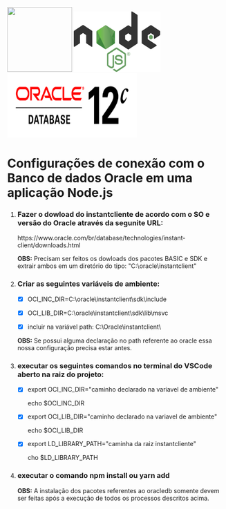 <div>
 <img src="https://techcrunch.com/wp-content/uploads/2010/07/github-logo.png?w=512" height='150' width='150' />  
        
  <img src="https://github.com/Diego0liveira/node-oracle-connect/blob/master/node.png" height='140' width='200' />  
        
   <img src="https://github.com/Diego0liveira/node-oracle-connect/blob/master/oracle.png" height='150' width='300' />  
</div>

<h1>Configurações de conexão com o Banco de dados Oracle em uma aplicação Node.js</h1>

<ol>
<li><h3>Fazer o dowload do instantcliente de acordo com o SO e versão do Oracle através da segunite URL:</h3></li>
https://www.oracle.com/br/database/technologies/instant-client/downloads.html

<b>OBS:</b> Precisam ser feitos os dowloads dos pacotes BASIC e SDK e extrair ambos em um diretório do tipo: "C:\oracle\instantclient"

<li><h3>Criar as seguintes variáveis de ambiente:</h3>

- [x] OCI_INC_DIR=C:\oracle\instantclient\sdk\include

- [x] OCI_LIB_DIR=C:\oracle\instantclient\sdk\lib\msvc

- [x] incluir na variável path: C:\Oracle\instantclient\

<b>OBS:</b> Se possui alguma declaração no path referente ao oracle essa nossa configuração precisa estar antes.

<li><h3>executar os seguintes comandos no terminal do VSCode aberto na raiz do projeto:</h3></li>

- [x] export OCI_INC_DIR="caminho declarado na variavel de ambiente"
  <p>echo $OCI_INC_DIR</p>

- [x] export OCI_LIB_DIR="caminho declarado na variavel de ambiente"
  <p>echo $OCI_LIB_DIR</p>

- [x] export LD_LIBRARY_PATH="caminha da raiz instantcliente"
  <p>cho $LD_LIBRARY_PATH</p>
  
<li><h3>executar o comando npm install ou yarn add</h3></li>

<b>OBS:</b> A instalação dos pacotes referentes ao oracledb somente devem ser feitas após a execução de todos os processos descritos acima.
</ol>
